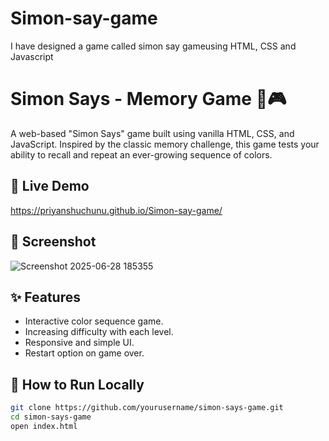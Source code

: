 # Simon-say-game
I have designed a game called simon say gameusing HTML, CSS and Javascript
# Simon Says - Memory Game 🧠🎮

A web-based "Simon Says" game built using vanilla HTML, CSS, and JavaScript. Inspired by the classic memory challenge, this game tests your ability to recall and repeat an ever-growing sequence of colors.

## 🔗 Live Demo
https://priyanshuchunu.github.io/Simon-say-game/ <!-- Replace with GitHub Pages or Netlify link -->

## 📸 Screenshot
![Screenshot 2025-06-28 185355](https://github.com/user-attachments/assets/fc71a1b6-d7ba-4961-a94b-a4ef849e1895)
<!-- Upload and add a real screenshot -->

## ✨ Features
- Interactive color sequence game.
- Increasing difficulty with each level.
- Responsive and simple UI.
- Restart option on game over.

## 🚀 How to Run Locally

```bash
git clone https://github.com/yourusername/simon-says-game.git
cd simon-says-game
open index.html
